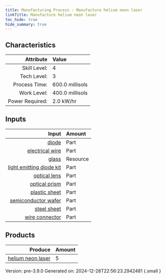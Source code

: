 ```yaml
---
title: Manufacturing Process - Manufacture helium neon laser
linkTitle: Manufacture helium neon laser
toc_hide: true
hide_summary: true
---
```



## Characteristics

| Attribute      | Value |
|--------:|:------|
|Skill Level:|4|
|Tech Level:|3|
|Process Time:|600.0 millisols|
|Work Level:|400.0 millisols|
|Power Required:|2.0 kW/hr|

## Inputs

| Input      | Amount |
|--------:|:------|
|[diode](/docs/definitions/part/diode)|Part|20|
|[electrical wire](/docs/definitions/part/electrical-wire)|Part|1|
|[glass](/docs/definitions/resource/glass)|Resource|1.0 kg|
|[light emitting diode kit](/docs/definitions/part/light-emitting-diode-kit)|Part|5|
|[optical lens](/docs/definitions/part/optical-lens)|Part|10|
|[optical prism](/docs/definitions/part/optical-prism)|Part|10|
|[plastic sheet](/docs/definitions/part/plastic-sheet)|Part|1|
|[semiconductor wafer](/docs/definitions/part/semiconductor-wafer)|Part|1|
|[steel sheet](/docs/definitions/part/steel-sheet)|Part|1|
|[wire connector](/docs/definitions/part/wire-connector)|Part|1|

## Products


| Produce      | Amount |
|--------:|:------|
|[helium neon laser](/docs/definitions/part/helium-neon-laser)|5|


Version: pre-3.9.0 Generated on: 2024-12-28T22:56:23.2942481
{.small }

